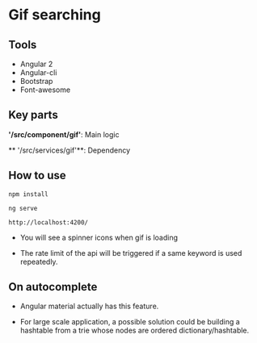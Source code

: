 # Gif searching

## Tools

- Angular 2
- Angular-cli
- Bootstrap
- Font-awesome

## Key parts

**'/src/component/gif'**:  Main logic
  
** '/src/services/gif'**:  Dependency

## How to use

 ```
 npm install
 
 ```

  ```
  ng serve
  
  ```

  ```
  http://localhost:4200/
 
   ```
 

- You will see a spinner icons when gif is loading

- The rate limit of the api will be triggered if a same keyword is used repeatedly.


## On autocomplete

- Angular material actually has this feature.

- For large scale application, a possible solution could be building a hashtable from a trie whose nodes are ordered dictionary/hashtable.



